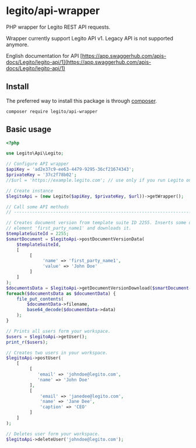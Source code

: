 # legito/api-wrapper
PHP wrapper for Legito REST API requests.

Wrapper currently support Legito API v1. Legacy API is not supported anymore.

English documentation for API [https://app.swaggerhub.com/apis-docs/Legito/legito-api/1](https://app.swaggerhub.com/apis-docs/Legito/legito-api/1)


## Install
The preferred way to install this package is through [composer](http://getcomposer.org/download/).

```
composer require legito/api-wrapper
```

## Basic usage

``` php
<?php

use Legito\Api\Legito;

// Configure API wrapper
$apiKey = 'ad2e37c9-ee63-4479-9295-36cf21674343';
$privateKey = '37c2f78b02';
//$url = 'https://example.legito.com'; // use only if you run Legito on custom server

// Create instance
$legitoApi = (new Legito($apiKey, $privateKey, $url))->getWrapper();

// Call some API methods
// ------------------------------------------------------------------------

// Creates document version from template suite ID 2255. Inserts some data to input 
// element 'first_party_name1' and downloads it.
$templateSuiteId = 2255;
$smartDocument = $legitoApi->postDocumentVersionData(
    $templateSuiteId,
    [
         [
              'name' => 'first_party_name1',
              'value' => 'John Doe'
         ]
    ]
);
$documentsData = $legitoApi->getDocumentVersionDownload($smartDocument->code, 'pdf');
foreach($documentsData as $documentData) {
    file_put_contents(
        $documentData->filename,
        base64_decode($documentData->data)
    );
}

// Prints all users form your workspace.
$users = $legitoApi->getUser();
print_r($users);

// Creates two users in your workspace.
$legitoApi->postUser(
    [
         [       
            'email' => 'johndoe@legito.com',
            'name' => 'John Doe'
         ],
         [
             'email' => 'janedee@legito.com',
             'name' => 'Jane Dee',
             'caption' => 'CEO'
         ]
    ]
);

// Deletes user form your workspace.
$legitoApi->deleteUser('johndoe@legito.com');
```